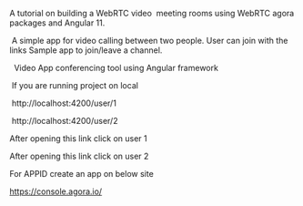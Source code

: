 
A tutorial on building a WebRTC video  meeting rooms using WebRTC agora packages and Angular 11.

 A simple  app for video calling between two people. User can join with the links
Sample app to join/leave a channel.

  Video App conferencing tool using Angular framework

 If you are running project on local

 http://localhost:4200/user/1

 http://localhost:4200/user/2

After opening this link click on user 1

After opening this link click on user 2

For APPID create an app on below site

https://console.agora.io/


